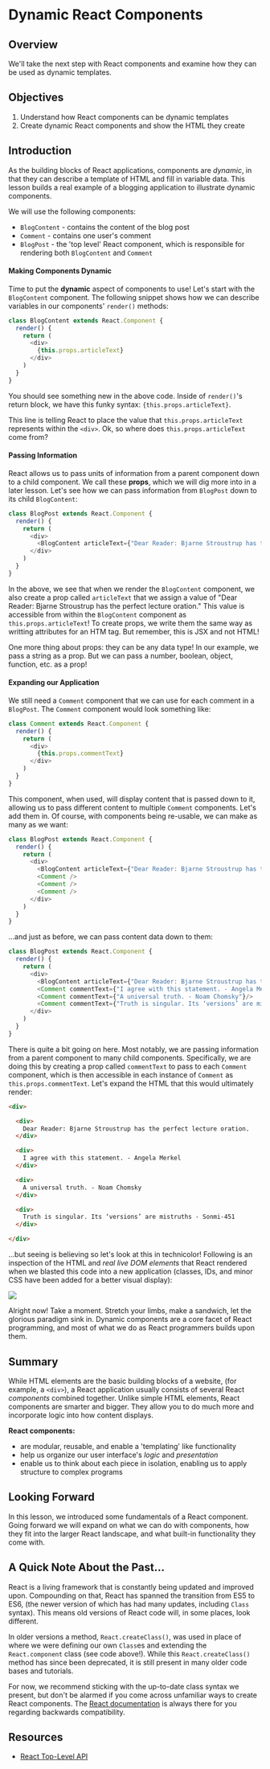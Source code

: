 # Dynamic React Components


## Overview

We'll take the next step with React components and examine how they can be used
as dynamic templates.


## Objectives

1. Understand how React components can be dynamic templates
2. Create dynamic React components and show the HTML they create


## Introduction

As the building blocks of React applications, components are _dynamic_, in that
they can describe a template of HTML and fill in variable data. This lesson
builds a real example of a blogging application to illustrate dynamic
components.

We will use the following components:
  - `BlogContent` - contains the content of the blog post
  - `Comment` - contains one user's comment
  - `BlogPost` - the 'top level' React component, which is responsible for rendering both
`BlogContent` and `Comment`


#### Making Components Dynamic

Time to put the **dynamic** aspect of components to use! Let's start with the
`BlogContent` component. The following snippet shows how we can describe
variables in our components' `render()` methods:

```javascript
class BlogContent extends React.Component {
  render() {
    return (
      <div>
        {this.props.articleText}
      </div>  
    )
  }
}
```

You should see something new in the above code. Inside of `render()`'s return
block, we have this funky syntax: `{this.props.articleText}`. 

This line is telling React to place the value that `this.props.articleText`
represents within the `<div>`. Ok, so where does `this.props.articleText` come
from?


#### Passing Information

React allows us to pass units of information from a parent component down to a
child component. We call these **props**, which we will dig more into in a later lesson.
Let's see how we can pass information from `BlogPost` down to its child
`BlogContent`:

```javascript
class BlogPost extends React.Component {
  render() {
    return (
      <div>
        <BlogContent articleText={"Dear Reader: Bjarne Stroustrup has the perfect lecture oration."}/>
      </div>
    )
  }
}
```
 
In the above, we see that when we render the `BlogContent` component, we also create a prop called `articleText` that we assign a value of "Dear Reader: Bjarne Stroustrup has the perfect lecture oration." This value is accessible from within the
`BlogContent` component as `this.props.articleText`! To create props, we write them the same way as writting attributes for an HTM tag. But remember, this is JSX and not HTML! 

One more thing about props: they can be any data type! In our example, we pass a string as a prop. But we can pass a number, boolean, object, function, etc. as a prop! 

#### Expanding our Application

We still need a `Comment` component that we can use for each comment in a
`BlogPost`. The `Comment` component would look something like:

```javascript
class Comment extends React.Component {
  render() {
    return (
      <div>
        {this.props.commentText}
      </div>
    )
  }
}
```

This component, when used, will display content that is passed down to it,
allowing us to pass different content to multiple `Comment` components.  Let's
add them in. Of course, with components being re-usable, we can make as many as
we want:

```javascript
class BlogPost extends React.Component {
  render() {
    return (
      <div>
        <BlogContent articleText={"Dear Reader: Bjarne Stroustrup has the perfect lecture oration."}/>
        <Comment />
        <Comment />
        <Comment />
      </div>
    )
  }
}
```

...and just as before, we can pass content data down to them:


```javascript
class BlogPost extends React.Component {
  render() {
    return (
      <div>
        <BlogContent articleText={"Dear Reader: Bjarne Stroustrup has the perfect lecture oration."}/>
        <Comment commentText={"I agree with this statement. - Angela Merkel"}/>
        <Comment commentText={"A universal truth. - Noam Chomsky"}/>
        <Comment commentText={"Truth is singular. Its ‘versions’ are mistruths. - Sonmi-451"}/>
      </div>
    )
  }
}
```

There is quite a bit going on here. Most notably, we are passing information
from a parent component to many child components. Specifically, we are doing this by creating a prop called `commentText` to pass to each `Comment` component, which is then accessible in each instance of `Comment` as `this.props.commentText`. Let's expand the HTML that
this would ultimately render:

```html
<div>

  <div>
    Dear Reader: Bjarne Stroustrup has the perfect lecture oration.
  </div>

  <div>
    I agree with this statement. - Angela Merkel
  </div>

  <div>
    A universal truth. - Noam Chomsky
  </div>

  <div>
    Truth is singular. Its ‘versions’ are mistruths - Sonmi-451
  </div>

</div>
```

...but seeing is believing so let's look at this in technicolor! Following is an
inspection of the HTML and _real live DOM elements_ that React rendered when we
blasted this code into a new application (classes, IDs, and minor CSS have been
added for a better visual display):

<object data="https://learn-verified.s3.amazonaws.com/sample-component-video.gif" type="image/png">
  <img src="./completed-example.gif" />
</object>


Alright now! Take a moment. Stretch your limbs, make a sandwich, let the
glorious paradigm sink in. Dynamic components are a core facet of React
programming, and most of what we do as React programmers builds upon them.


## Summary

While HTML elements are the basic building blocks of a website, (for
example, a `<div>`), a React application usually consists of several React
_components_ combined together. Unlike simple HTML elements, React components
are smarter and bigger. They allow you to do much more and incorporate logic
into how content displays.

**React components:**
  - are modular, reusable, and enable a 'templating' like functionality
  - help us organize our user interface's _logic_ and _presentation_
  - enable us to think about each piece in isolation, enabling us to apply structure to complex programs


## Looking Forward

In this lesson, we introduced some fundamentals of a React component. Going
forward we will expand on what we can do with components, how they fit into the
larger React landscape, and what built-in functionality they come with.


## A Quick Note About the Past...

React is a living framework that is constantly being updated and improved upon.
Compounding on that, React has spanned the transition from ES5 to ES6, (the
newer version of which has had many updates, including `Class` syntax). This
means old versions of React code will, in some places, look different.

In older versions a method, `React.createClass()`, was used in place of where we
were defining our own `Class`es and extending the `React.component` class (see
code above!). While this `React.createClass()` method has since been deprecated,
it is still present in many older code bases and tutorials.

For now, we recommend sticking with the up-to-date class syntax we present, but
don't be alarmed if you come across unfamiliar ways to create React components.
The [React documentation][old-react] is always there for you regarding backwards
compatibility.

## Resources
- [React Top-Level API](https://reactjs.org/docs/react-api.html)

[old-react]: https://reactjs.org/docs/react-without-es6.html
[react-component]: https://reactjs.org/docs/components-and-props.html
[bjarne-stroustrup]: https://www.youtube.com/watch?v=JBjjnqG0BP8
